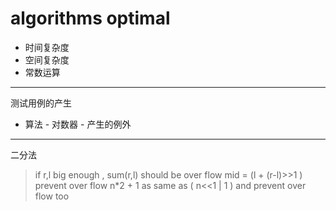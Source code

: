 
# algorithms optimal
- 时间复杂度
- 空间复杂度
- 常数运算
---
测试用例的产生
* 算法 - 对数器 - 产生的例外
---
二分法
> if r,l big enough , sum(r,l) should be over flow
> mid = (l + (r-l)>>1 )  prevent over flow 
> n*2 + 1 as same as ( n<<1 | 1 ) and prevent over flow too 